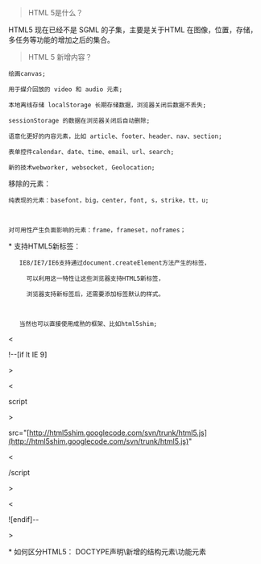 > HTML 5是什么？

HTML5 现在已经不是 SGML 的子集，主要是关于HTML 在图像，位置，存储，多任务等功能的增加之后的集合。

> HTML 5 新增内容？

```
绘画canvas;

用于媒介回放的 video 和 audio 元素;

本地离线存储 localStorage 长期存储数据，浏览器关闭后数据不丢失;

sessionStorage 的数据在浏览器关闭后自动删除;

语意化更好的内容元素，比如 article、footer、header、nav、section;

表单控件calendar、date、time、email、url、search;

新的技术webworker, websocket, Geolocation;
```

移除的元素：

```
纯表现的元素：basefont，big，center，font, s，strike，tt，u;



对可用性产生负面影响的元素：frame，frameset，noframes；
```

\* 支持HTML5新标签：

```
   IE8/IE7/IE6支持通过document.createElement方法产生的标签，

     可以利用这一特性让这些浏览器支持HTML5新标签，

     浏览器支持新标签后，还需要添加标签默认的样式。



   当然也可以直接使用成熟的框架、比如html5shim;
```

&lt;

!--\[if lt IE 9\]

&gt;

&lt;

script

&gt;

src="[http://html5shim.googlecode.com/svn/trunk/html5.js](http://html5shim.googlecode.com/svn/trunk/html5.js)"

&lt;

/script

&gt;

&lt;

!\[endif\]--

&gt;

\* 如何区分HTML5： DOCTYPE声明\新增的结构元素\功能元素

